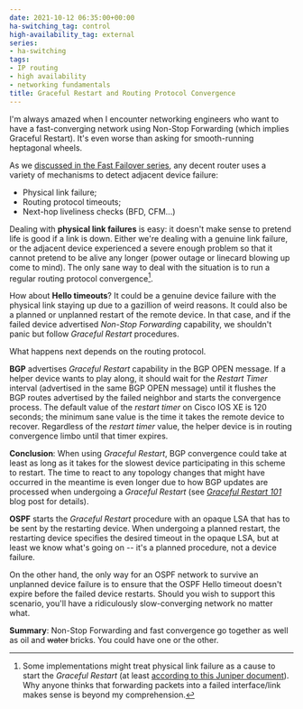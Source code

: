 ```yaml
---
date: 2021-10-12 06:35:00+00:00
ha-switching_tag: control
high-availability_tag: external
series:
- ha-switching
tags:
- IP routing
- high availability
- networking fundamentals
title: Graceful Restart and Routing Protocol Convergence
---
```

I'm always amazed when I encounter networking engineers who want to have a fast-converging network using Non-Stop Forwarding (which implies Graceful Restart). It's even worse than asking for smooth-running heptagonal wheels.

As we [discussed in the Fast Failover series](/2020/11/detecting-network-failure/), any decent router uses a variety of mechanisms to detect adjacent device failure:

* Physical link failure;
* Routing protocol timeouts;
* Next-hop liveliness checks (BFD, CFM...)
<!--more-->
Dealing with **physical link failures** is easy: it doesn't make sense to pretend life is good if a link is down. Either we're dealing with a genuine link failure, or the adjacent device experienced a severe enough problem so that it cannot pretend to be alive any longer (power outage or linecard blowing up come to mind). The only sane way to deal with the situation is to run a regular routing protocol convergence[^1].

[^1]: Some implementations might treat physical link failure as a cause to start the *Graceful Restart* (at least [according to this Juniper document](https://www.juniper.net/documentation/en_US/junos/topics/concept/bgp-bfd-understanding.html)). Why anyone thinks that forwarding packets into a failed interface/link makes sense is beyond my comprehension.

How about **Hello timeouts**? It could be a genuine device failure with the physical link staying up due to a gazillion of weird reasons. It could also be a planned or unplanned restart of the remote device. In that case, and if the failed device advertised *Non-Stop Forwarding* capability, we shouldn't panic but follow *Graceful Restart* procedures.

What happens next depends on the routing protocol.

**BGP** advertises *Graceful Restart* capability in the BGP OPEN message. If a helper device wants to play along, it should wait for the *Restart Timer* interval (advertised in the same BGP OPEN message) until it flushes the BGP routes advertised by the failed neighbor and starts the convergence process. The default value of the *restart timer* on Cisco IOS XE is 120 seconds; the minimum sane value is the time it takes the remote device to recover. Regardless of the *restart timer* value, the helper device is in routing convergence limbo until that timer expires.

**Conclusion**: When using *Graceful Restart*, BGP convergence could take at least as long as it takes for the slowest device participating in this scheme to restart. The time to react to any topology changes that might have occurred in the meantime is even longer due to how BGP updates are processed when undergoing a *Graceful Restart* (see *[Graceful Restart 101](/2021/09/graceful-restart/)* blog post for details).

**OSPF** starts the *Graceful Restart* procedure with an opaque LSA that has to be sent by the restarting device. When undergoing a planned restart, the restarting device specifies the desired timeout in the opaque LSA, but at least we know what's going on -- it's a planned procedure, not a device failure.

On the other hand, the only way for an OSPF network to survive an unplanned device failure is to ensure that the OSPF Hello timeout doesn't expire before the failed device restarts. Should you wish to support this scenario, you'll have a ridiculously slow-converging network no matter what.

**Summary**: Non-Stop Forwarding and fast convergence go together as well as oil and ~~water~~ bricks. You could have one or the other.
